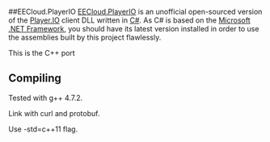 ##EECloud.PlayerIO
[EECloud.PlayerIO](http://github.com/Yonom/EECloud.PlayerIO) is an unofficial open-sourced version of the [Player.IO](http://playerio.com/) client DLL written in [C#](http://en.wikipedia.org/wiki/C_Sharp_%28programming_language%29). As C# is based on the [Microsoft .NET Framework](http://en.wikipedia.org/wiki/.NET_Framework), you should have its latest version installed in order to use the assemblies built by this project flawlessly.

This is the C++ port

Compiling
---------

Tested with g++ 4.7.2.

Link with curl and protobuf.

Use -std=c++11 flag.
